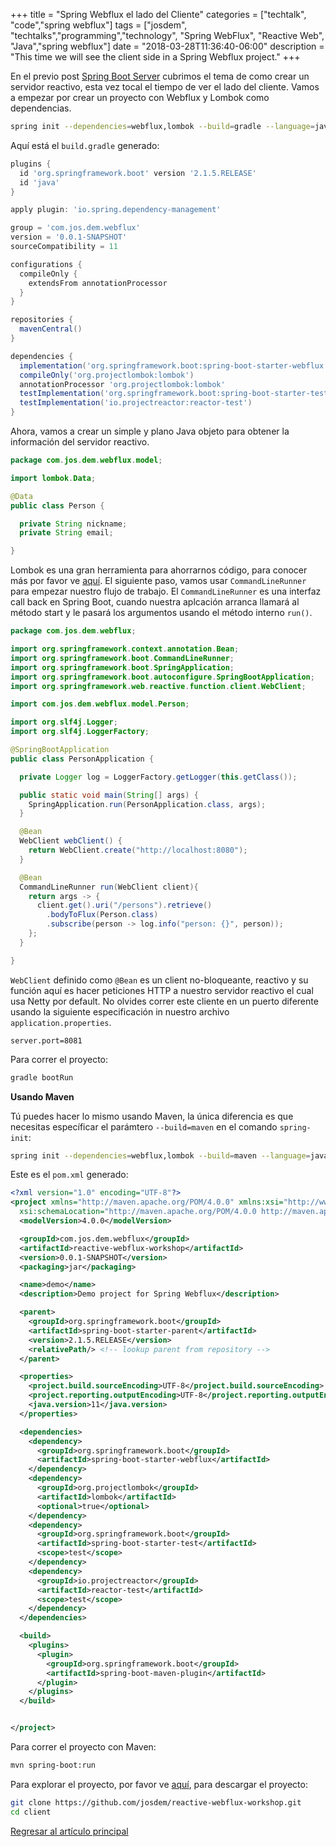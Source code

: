 +++
title =  "Spring Webflux el lado del Cliente"
categories = ["techtalk", "code","spring webflux"]
tags = ["josdem", "techtalks","programming","technology", "Spring WebFlux", "Reactive Web", "Java","spring webflux"]
date = "2018-03-28T11:36:40-06:00"
description = "This time we will see the client side in a Spring Webflux project."
+++

En el previo post [Spring Boot Server](/techtalk/spring/spring_webflux_server) cubrimos el tema de como crear un servidor reactivo, esta vez tocal el tiempo de ver el lado del cliente. Vamos a empezar por crear un proyecto con Webflux y Lombok como dependencias.

```bash
spring init --dependencies=webflux,lombok --build=gradle --language=java client
```

Aquí está el `build.gradle` generado:

```groovy
plugins {
  id 'org.springframework.boot' version '2.1.5.RELEASE'
  id 'java'
}

apply plugin: 'io.spring.dependency-management'

group = 'com.jos.dem.webflux'
version = '0.0.1-SNAPSHOT'
sourceCompatibility = 11

configurations {
  compileOnly {
    extendsFrom annotationProcessor
  }
}

repositories {
  mavenCentral()
}

dependencies {
  implementation('org.springframework.boot:spring-boot-starter-webflux')
  compileOnly('org.projectlombok:lombok')
  annotationProcessor 'org.projectlombok:lombok'
  testImplementation('org.springframework.boot:spring-boot-starter-test')
  testImplementation('io.projectreactor:reactor-test')
}
```

Ahora, vamos a crear un simple y plano Java objeto para obtener la información del servidor reactivo.

```java
package com.jos.dem.webflux.model;

import lombok.Data;

@Data
public class Person {

  private String nickname;
  private String email;

}
```

Lombok es una gran herramienta para ahorrarnos código, para conocer más por favor ve [aquí](https://projectlombok.org/). El siguiente paso, vamos usar `CommandLineRunner` para empezar nuestro flujo de trabajo. El `CommandLineRunner` es una interfaz call back en Spring Boot, cuando nuestra aplcación arranca llamará al método start y le pasará los argumentos usando el método interno `run()`.


```java
package com.jos.dem.webflux;

import org.springframework.context.annotation.Bean;
import org.springframework.boot.CommandLineRunner;
import org.springframework.boot.SpringApplication;
import org.springframework.boot.autoconfigure.SpringBootApplication;
import org.springframework.web.reactive.function.client.WebClient;

import com.jos.dem.webflux.model.Person;

import org.slf4j.Logger;
import org.slf4j.LoggerFactory;

@SpringBootApplication
public class PersonApplication {

  private Logger log = LoggerFactory.getLogger(this.getClass());

  public static void main(String[] args) {
    SpringApplication.run(PersonApplication.class, args);
  }

  @Bean
  WebClient webClient() {
    return WebClient.create("http://localhost:8080");
  }

  @Bean
  CommandLineRunner run(WebClient client){
    return args -> {
      client.get().uri("/persons").retrieve()
        .bodyToFlux(Person.class)
        .subscribe(person -> log.info("person: {}", person));
    };
  }

}
```

`WebClient` definido como `@Bean` es un client no-bloqueante, reactivo y su función aquí es hacer peticiones HTTP a nuestro servidor reactivo el cual usa Netty por default. No olvides correr este cliente en un puerto diferente usando la siguiente especificación in nuestro archivo `application.properties`.

```properties
server.port=8081
```

Para correr el proyecto:

```bash
gradle bootRun
```

**Usando Maven**

Tú puedes hacer lo mismo usando Maven, la única diferencia es que necesitas específicar el parámtero `--build=maven` en el comando `spring-init`:

```bash
spring init --dependencies=webflux,lombok --build=maven --language=java client
```

Este es el `pom.xml` generado:

```xml
<?xml version="1.0" encoding="UTF-8"?>
<project xmlns="http://maven.apache.org/POM/4.0.0" xmlns:xsi="http://www.w3.org/2001/XMLSchema-instance"
  xsi:schemaLocation="http://maven.apache.org/POM/4.0.0 http://maven.apache.org/xsd/maven-4.0.0.xsd">
  <modelVersion>4.0.0</modelVersion>

  <groupId>com.jos.dem.webflux</groupId>
  <artifactId>reactive-webflux-workshop</artifactId>
  <version>0.0.1-SNAPSHOT</version>
  <packaging>jar</packaging>

  <name>demo</name>
  <description>Demo project for Spring Webflux</description>

  <parent>
    <groupId>org.springframework.boot</groupId>
    <artifactId>spring-boot-starter-parent</artifactId>
    <version>2.1.5.RELEASE</version>
    <relativePath/> <!-- lookup parent from repository -->
  </parent>

  <properties>
    <project.build.sourceEncoding>UTF-8</project.build.sourceEncoding>
    <project.reporting.outputEncoding>UTF-8</project.reporting.outputEncoding>
    <java.version>11</java.version>
  </properties>

  <dependencies>
    <dependency>
      <groupId>org.springframework.boot</groupId>
      <artifactId>spring-boot-starter-webflux</artifactId>
    </dependency>
    <dependency>
      <groupId>org.projectlombok</groupId>
      <artifactId>lombok</artifactId>
      <optional>true</optional>
    </dependency>
    <dependency>
      <groupId>org.springframework.boot</groupId>
      <artifactId>spring-boot-starter-test</artifactId>
      <scope>test</scope>
    </dependency>
    <dependency>
      <groupId>io.projectreactor</groupId>
      <artifactId>reactor-test</artifactId>
      <scope>test</scope>
    </dependency>
  </dependencies>

  <build>
    <plugins>
      <plugin>
        <groupId>org.springframework.boot</groupId>
        <artifactId>spring-boot-maven-plugin</artifactId>
      </plugin>
    </plugins>
  </build>


</project>
```

Para correr el proyecto con Maven:

```bash
mvn spring-boot:run
```

Para explorar el proyecto, por favor ve [aquí](https://github.com/josdem/reactive-webflux-workshop), para descargar el proyecto:

```bash
git clone https://github.com/josdem/reactive-webflux-workshop.git
cd client
```

[Regresar al artículo principal](/techtalk/spring#Spring_Boot_Reactive_ES)
